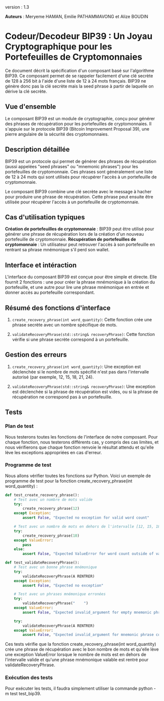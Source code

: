 version : 1.3

****Auteurs**** : Meryeme HAMAN, Emilie PATHAMMAVONG et Alize BOUDIN

# Codeur/Decodeur BIP39 : Un Joyau Cryptographique pour les Portefeuilles de Cryptomonnaies

Ce document décrit la spécification d'un composant basé sur l'algorithme BIP39.
Ce composant permet de se rappeler facilement d'une clé secrète de 128 à 256 bit à l'aide d'une liste de 12 à 24 mots français.
BIP39 ne génère donc pas la clé secrète mais la seed phrase à partir de laquelle on dérive la clé secrète.

## Vue d'ensemble
Le composant BIP39 est un module de cryptographie, conçu pour générer des phrases de récupération pour les portefeuilles de cryptomonnaies. Il s'appuie sur le protocole BIP39 (Bitcoin Improvement Proposal 39), une pierre angulaire de la sécurité des cryptomonnaies.

## Description détaillée
BIP39 est un protocole qui permet de générer des phrases de récupération (aussi appelées "seed phrases" ou "mnemonic phrases") pour les portefeuilles de cryptomonnaie. Ces phrases sont généralement une liste de 12 à 24 mots qui sont utilisés pour récupérer l'accès à un portefeuille de cryptomonnaie.

Le composant BIP39 combine une clé secrète avec le message à hacher pour produire une phrase de récupération.
Cette phrase peut ensuite être utilisée pour récupérer l'accès à un portefeuille de cryptomonnaie.

## Cas d'utilisation typiques
**Création de portefeuilles de cryptomonnaie** : BIP39 peut être utilisé pour générer une phrase de récupération lors de la
création d'un nouveau portefeuille de cryptomonnaie.
**Récupération de portefeuilles de cryptomonnaie** : Un utilisateur peut retrouver l'accès à son portefeuille en rentrant sa
phrase mnémonique s'il perd son wallet.

## Interface et intéraction
L'interface du composant BIP39 est conçue pour être simple et directe. Elle fournit 2 fonctions : une pour créer la phrase
mnémonique à la création du portefeuille, et une autre pour lire une phrase mnémonique en entrée et donner accès au portefeuille
correspondant.

## Résumé des fonctions d'interface

1. `create_recovery_phrase(int word_quantity)`: Cette fonction crée une phrase secrète avec un nombre spécifique de mots.

2. `validateRecoveryPhrase(std::string& recoveryPhrase)`: Cette fonction vérifie si
une phrase secrète correspond à un portefeuille.

## Gestion des erreurs

1. `create_recovery_phrase(int word_quantity)`: Une exception est déclenchée si le nombre de mots spécifié n'est pas dans l'intervalle autorisé (par exemple, 12, 15, 18, 21, 24).

2. `validateRecoveryPhrase(std::string& recoveryPhrase)`: Une exception est déclenchée si la phrase de récupération est vides,
ou si la phrase de récupération ne correspond pas à un portefeuille.


## Tests

### Plan de test
Nous testerons toutes les fonctions de l'interface de notre composant.
Pour chaque fonction, nous testerons différents cas, y compris des cas limites, et nous vérifierons que chaque fonction renvoie le résultat attendu et qu'elle lève les exceptions appropriées en cas d'erreur.

### Programme de test
Nous allons vérifier toutes les fonctions sur Python.
Voici un exemple de programme de test pour la fonction create_recovery_phrase(int word_quantity) :

```python
def test_create_recovery_phrase():
    # Test avec un nombre de mots valide
    try:
        create_recovery_phrase(12)
    except Exception:
        assert False, "Expected no exception for valid word count"

    # Test avec un nombre de mots en dehors de l'intervalle [12, 15, 18, 21, 24]
    try:
        create_recovery_phrase(10)
    except ValueError:
        pass
    else:
        assert False, "Expected ValueError for word count outside of valid range"

def test_validateRecoveryPhrase():
    # Test avec un bonne phrase mnémonique
    try:
        validateRecoveryPhrase(A RENTRER)
    except Exception:
        assert False, "Expected no exception"

    # Test avec un phrases mnémonique erronées
    try:
        validateRecoveryPhrase("    ")
    except ValueError:
        assert False, "Expected invalid_argument for empty mnemonic phrase"    

    try:
        validateRecoveryPhrase(A RENTRER)
    except ValueError:
        assert False, "Expected invalid_argument for mnemonic phrase corresponding to no wallet"        
```

Ces tests vérifie que la fonction create_recovery_phrase(int word_quantity) crée une phrase de récupération avec le bon nombre de mots et qu'elle lève une exception ValueError lorsque le nombre de mots est en dehors de l'intervalle valide et qu'une phrase mnémonique valable est rentré pour validateRecoveryPhrase.

### Exécution des tests
Pour exécuter les tests, il faudra simplement utiliser la commande python -m test test_bip39.
